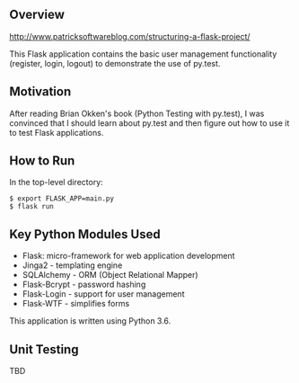 ## Overview


http://www.patricksoftwareblog.com/structuring-a-flask-project/



This Flask application contains the basic user management functionality (register, login, logout) to demonstrate the use of py.test.

## Motivation

After reading Brian Okken's book (Python Testing with py.test), I was convinced that I should learn about py.test and then figure out how to use it to test Flask applications.

## How to Run

In the top-level directory:

    $ export FLASK_APP=main.py
    $ flask run

## Key Python Modules Used

- Flask: micro-framework for web application development
- Jinga2 - templating engine
- SQLAlchemy - ORM (Object Relational Mapper)
- Flask-Bcrypt - password hashing
- Flask-Login - support for user management
- Flask-WTF - simplifies forms

This application is written using Python 3.6.

## Unit Testing

TBD
